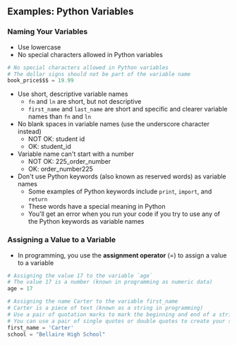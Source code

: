 ## Examples: Python Variables

### Naming Your Variables

- Use lowercase 
- No special characters allowed in Python variables
```python
# No special characters allowed in Python variables
# The dollar signs should not be part of the variable name
book_price$$$ = 19.99
```
- Use short, descriptive variable names
    - `fn` and `ln` are short, but not descriptive
    - `first_name` and `last_name` are short and specific and clearer variable names than `fn` and `ln`
- No blank spaces in variable names (use the underscore character instead)
    - NOT OK: student id 
    - OK: student_id
- Variable name can't start with a number
    - NOT OK: 225_order_number
    - OK: order_number225
- Don't use Python keywords (also known as reserved words) as variable names
    - Some examples of Python keywords include `print`, `import`, and `return`
    - These words have a special meaning in Python
    - You'll get an error when you run your code if you try to use any of the Python keywords as variable names


### Assigning a Value to a Variable

- In programming, you use the **assignment operator** (=) to assign a value to a variable
```python
# Assigning the value 17 to the variable `age`
# The value 17 is a number (known in programming as numeric data)
age = 17

# Assigning the name Carter to the variable first_name
# Carter is a piece of text (known as a string in programming)
# Use a pair of quotation marks to mark the beginning and end of a string
# You can use a pair of single quotes or double quotes to create your string
first_name = 'Carter'
school = "Bellaire High School" 
```

